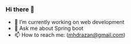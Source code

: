 ### Hi there 👋

- 🔭 I’m currently working on web development
- 💬 Ask me about Spring boot
- 📫 How to reach me: (mhdrazan@gmail.com)
